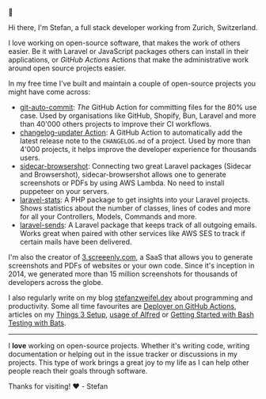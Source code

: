 👋

Hi there, I'm Stefan, a full stack developer working from Zurich, Switzerland.

I love working on open-source software, that makes the work of others easier. Be it with Laravel or JavaScript packages others can install in their applications, or _GitHub Actions_ Actions that make the administrative work around open source projects easier. 

In my free time I've built and maintain a couple of open-source projects you might have come across:

- [git-auto-commit](https://github.com/stefanzweifel/git-auto-commit-action): *The* GitHub Action for committing files for the 80% use case. Used by organisations like GitHub, Shopify, Bun, Laravel and more than 40'000 others projects to improve their CI workflows.
- [changelog-updater Action](https://github.com/stefanzweifel/changelog-updater-action): A GitHub Action to automatically add the latest release note to the `CHANGELOG.md` of a project. Used by more than 4'000 projects, it helps improve the developer experience for thousands users.
- [sidecar-browsershot](https://github.com/stefanzweifel/sidecar-browsershot): Connecting two great Laravel packages (Sidecar and Browsershot), sidecar-browsershot allows one to generate screenshots or PDFs by using AWS Lambda. No need to install puppeteer on your servers.
- [laravel-stats](https://github.com/stefanzweifel/laravel-stats): A PHP package to get insights into your Laravel projects. Shows statistics about the number of classes, lines of codes and more for all your Controllers, Models, Commands and more.
- [laravel-sends](https://github.com/stefanzweifel/laravel-sends): A Laravel package that keeps track of all outgoing emails. Works great when paired with other services like AWS SES to track if certain mails have been delivered.

I'm also the creator of [3.screeenly.com](https://3.screeenly.com/), a SaaS that allows you to generate screenshots and PDFs of websites or your own code. Since it's inception in 2014, we generated more than 15 million screenshots for thousands of developers across the globe.

I also regularly write on my blog [stefanzweifel.dev](http://stefanzweifel.dev/) about programming and productivity. Some all time favourites are [Deployer on GitHub Actions](https://stefanzweifel.dev/posts/2021/05/24/deployer-on-github-actions), articles on my [Things 3 Setup](https://stefanzweifel.dev/posts/2022/12/18/my-updated-things-3-setup), [usage of Alfred](https://stefanzweifel.dev/posts/2021/02/03/my-alfred-setup) or [Getting Started with Bash Testing with Bats](https://stefanzweifel.dev/posts/2020/12/22/getting-started-with-bash-testing-with-bats).

---

I **love** working on open-source projects. Whether it's writing code, writing documentation or helping out in the issue tracker or discussions in my projects. This type of work brings a great joy to my life as I can help other people reach their goals through software.

Thanks for visiting! ❤️
\- Stefan
